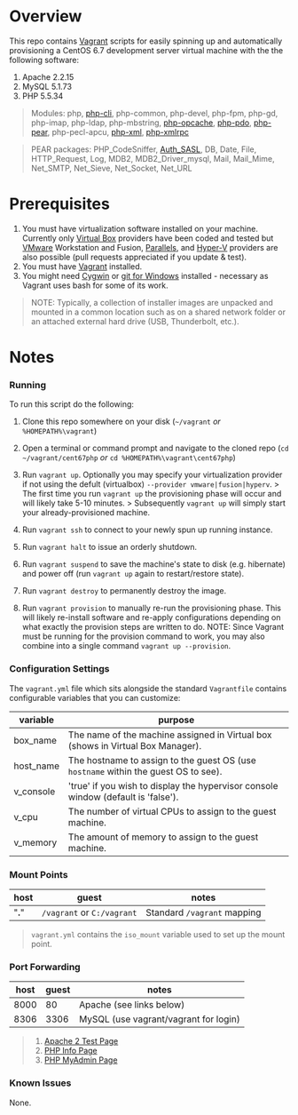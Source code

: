 # Overview

This repo contains [Vagrant](https://www.vagrantup.com/) scripts for easily spinning up and automatically provisioning a CentOS 6.7 development server virtual machine with the the following software:

1. Apache 2.2.15
2. MySQL 5.1.73
3. PHP 5.5.34

  > Modules: php, [php-cli](http://php.net/manual/en/features.commandline.php), php-common, php-devel, php-fpm, php-gd, php-imap, php-ldap, php-mbstring, [php-opcache](http://php.net/manual/en/book.opcache.php), [php-pdo](http://php.net/manual/en/book.pdo.php), [php-pear](https://pear.php.net/), php-pecl-apcu, [php-xml](http://php.net/manual/en/book.xml.php), [php-xmlrpc](http://php.net/manual/en/book.xmlrpc.php)

  > PEAR packages: PHP_CodeSniffer, [Auth_SASL](https://pear.php.net/package/Auth_SASL), DB, Date, File, HTTP_Request, Log, MDB2, MDB2_Driver_mysql, Mail, Mail_Mime, Net_SMTP, Net_Sieve, Net_Socket, Net_URL

# Prerequisites

1. You must have virtualization software installed on your machine. Currently only [Virtual Box](https://www.vagrantup.com/docs/virtualbox/) providers have been coded and tested but [VMware](https://www.vagrantup.com/docs/vmware/) Workstation and Fusion, [Parallels](http://parallels.github.io/vagrant-parallels/docs/), and [Hyper-V](https://www.vagrantup.com/docs/vmware/) providers are also possible (pull requests appreciated if you update & test).
1. You must have [Vagrant](https://www.vagrantup.com/downloads.html) installed.
1. You might need [Cygwin](https://www.cygwin.com/) or [git for Windows](https://git-for-windows.github.io/) installed - necessary as Vagrant uses bash for some of its work.

> NOTE: Typically, a collection of installer images are unpacked and mounted in a common location such as on a shared network folder or an attached external hard drive (USB, Thunderbolt, etc.).


# Notes

### Running

To run this script do the following:

  1. Clone this repo somewhere on your disk (`~/vagrant` *or* `%HOMEPATH%\vagrant`)
  1. Open a terminal or command prompt and navigate to the cloned repo (`cd ~/vagrant/cent67php` *or* `cd %HOMEPATH%\vagrant\cent67php`)
  1. Run `vagrant up`. Optionally you may specify your virtualization provider if not using the defult (virtualbox) `--provider vmware|fusion|hyperv`.
    > The first time you run `vagrant up` the provisioning phase will occur and will likely take 5-10 minutes.
    > Subsequently `vagrant up` will simply start your already-provisioned machine.

  1. Run `vagrant ssh` to connect to your newly spun up running instance.
  1. Run `vagrant halt` to issue an orderly shutdown.
  1. Run `vagrant suspend` to save the machine's state to disk (e.g. hibernate) and power off (run `vagrant up` again to restart/restore state).
  1. Run `vagrant destroy` to permanently destroy the image.
  1. Run `vagrant provision` to manually re-run the provisioning phase. This will likely re-install software and re-apply configurations depending on what exactly the provision steps are written to do. NOTE: Since Vagrant must be running for the provision command to work, you may also combine into a single command `vagrant up --provision`.



### Configuration Settings

The `vagrant.yml` file which sits alongside the standard `Vagrantfile` contains configurable variables that you can customize:

| variable  | purpose |
| --------  | ------- |
| box_name  | The name of the machine assigned in Virtual box (shows in Virtual Box Manager). |
| host_name | The hostname to assign to the guest OS (use `hostname` within the guest OS to see). |
| v_console | 'true' if you wish to display the hypervisor console window (default is 'false'). |
| v_cpu     | The number of virtual CPUs to assign to the guest machine. |
| v_memory  | The amount of memory to assign to the guest machine. |


### Mount Points

| host | guest | notes  |
| ---- | ----- | ------ |
| "**.**" | `/vagrant` or `C:/vagrant` | Standard `/vagrant` mapping |

> `vagrant.yml` contains the `iso_mount` variable used to set up the mount point.

### Port Forwarding

| host | guest | notes  |
| ---- | ----- | ------ |
| 8000 |  80   | Apache (see links below) |
| 8306 | 3306  | MySQL (use vagrant/vagrant for login) |

>  1. [Apache 2 Test Page](http://localhost:8000/)
>  1. [PHP Info Page](http://localhost:8000/phpinfo.php)
>  1. [PHP MyAdmin Page](http://localhost:8000/phpMyAdmin/index.php)


### Known Issues

None.
